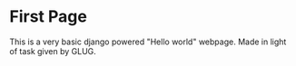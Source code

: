 # First Page
This is a very basic django powered "Hello world" webpage. Made in light of task given by GLUG.
